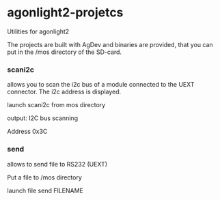 # agonlight2-projetcs
Utilities for agonlight2

The projects are built with AgDev and binaries are provided, that you can put in the /mos directory of the SD-card.

### scani2c
allows you to scan the i2c bus of a module connected to the UEXT connector. The i2c address is displayed.

launch scani2c from mos directory

output:
I2C bus scanning

Address 0x3C

### send
allows to send file to RS232 (UEXT)

Put a file to /mos directory

launch file send FILENAME

